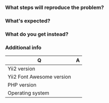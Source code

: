 ### What steps will reproduce the problem?

### What's expected?

### What do you get instead?


### Additional info

| Q                           | A
| --------------------------- | ---
| Yii2 version                |
| Yii2 Font Awesome version   |
| PHP version                 |
| Operating system            |

